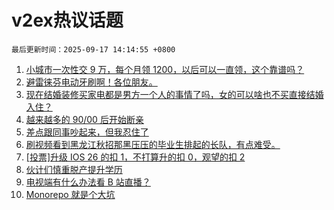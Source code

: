 # v2ex热议话题

`最后更新时间：2025-09-17 14:14:55 +0800`

1. [小城市一次性交 9 万，每个月领 1200，以后可以一直领，这个靠谱吗？](https://www.v2ex.com/t/1159752)
1. [避雷徕芬电动牙刷啊！各位朋友。](https://www.v2ex.com/t/1159805)
1. [现在结婚装修买家电都是男方一个人的事情了吗，女的可以啥也不买直接结婚入住？](https://www.v2ex.com/t/1159806)
1. [越来越多的 90/00 后开始断亲](https://www.v2ex.com/t/1159817)
1. [差点跟同事吵起来，但我忍住了](https://www.v2ex.com/t/1159649)
1. [刷视频看到黑龙江秋招那黑压压的毕业生排起的长队，有点难受。](https://www.v2ex.com/t/1159808)
1. [[投票]升级 IOS 26 的扣 1，不打算升的扣 0，观望的扣 2](https://www.v2ex.com/t/1159756)
1. [伙计们慎重脱产提升学历](https://www.v2ex.com/t/1159825)
1. [电视端有什么办法看 B 站直播？](https://www.v2ex.com/t/1159799)
1. [Monorepo 就是个大坑](https://www.v2ex.com/t/1159728)

